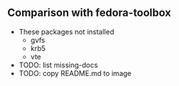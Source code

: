 ## Comparison with fedora-toolbox

- These packages not installed
    - gvfs
    - krb5
    - vte
- TODO: list missing-docs
- TODO: copy README.md to image
